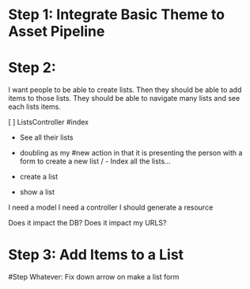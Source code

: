 # Step 1: Integrate Basic Theme to Asset Pipeline

# Step 2: 
 I want people to be able to create lists. Then they should be able to add items to those lists. They should be able to navigate many lists and see each lists items.

[ ] ListsController
#index
 - See all their lists
 - doubling as my #new action in that it is presenting the person with a form to create a new list
/ - Index all the lists...
- create a list

- show a list

I need a model
I need a controller
I should generate a resource 

Does it impact the DB?
Does it impact my URLS?

# Step 3: Add Items to a List

#Step Whatever: Fix down arrow on make a list form